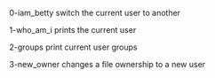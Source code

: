 0-iam_betty switch the current user to another

1-who_am_i prints the current user

2-groups print current user groups

3-new_owner changes a file ownership to a new user


